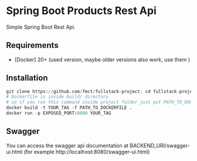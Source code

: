 # Spring Boot Products Rest Api

Simple Spring Boot Rest Api.

## Requirements

  * [Docker] 20+ (used version, maybe older versions also work, use them )

## Installation

```python
git clone https://github.com/fmct/fullstack-project; cd fullstack-project/backend
# Dockerfile is inside build/ directory
# so if you run this command inside project folder just put PATH_TO_DOCKERFILE as build/Dockerfile
docker build -t YOUR_TAG -f PATH_TO_DOCKERFILE .
docker run -p EXPOSED_PORT:8080 YOUR_TAG
```

## Swagger

You can access the swagger api documentation at BACKEND_URI/swagger-ui.html (for example http://localhost:8080/swagger-ui.html)



